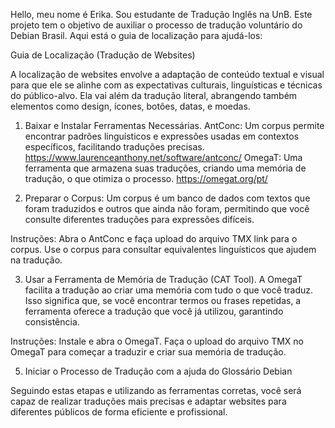 Hello, meu nome é Erika. Sou estudante de Tradução Inglês na UnB. 
Este projeto tem o objetivo de auxiliar o processo de tradução voluntário do Debian Brasil. 
Aqui está o guia de localização para ajudá-los:

Guia de Localização (Tradução de Websites)

A localização de websites envolve a adaptação de conteúdo textual e visual para que ele se alinhe com as expectativas culturais, linguísticas e técnicas do público-alvo. Ela vai além da tradução literal, abrangendo também elementos como design, ícones, botões, datas, e moedas.

1. Baixar e Instalar Ferramentas Necessárias.
AntConc: Um corpus permite encontrar padrões linguísticos e expressões usadas em contextos específicos, facilitando traduções precisas. https://www.laurenceanthony.net/software/antconc/ 
OmegaT: Uma ferramenta que armazena suas traduções, criando uma memória de tradução, o que otimiza o processo. https://omegat.org/pt/  

2. Preparar o Corpus:
Um corpus é um banco de dados com textos que foram traduzidos e outros que ainda não foram, permitindo que você consulte diferentes traduções para expressões difíceis.

Instruções:
Abra o AntConc e faça upload do arquivo TMX link para o corpus.
Use o corpus para consultar equivalentes linguísticos que ajudem na tradução.

3. Usar a Ferramenta de Memória de Tradução (CAT Tool).
A OmegaT facilita a tradução ao criar uma memória com tudo o que você traduz. Isso significa que, se você encontrar termos ou frases repetidas, a ferramenta oferece a tradução que você já utilizou, garantindo consistência.

Instruções:
Instale e abra o OmegaT.
Faça o upload do arquivo TMX no OmegaT para começar a traduzir e criar sua memória de tradução.

5. Iniciar o Processo de Tradução com a ajuda do Glossário Debian

Seguindo estas etapas e utilizando as ferramentas corretas, você será capaz de realizar traduções mais precisas e adaptar websites para diferentes públicos de forma eficiente e profissional.

